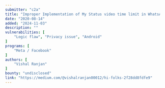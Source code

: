 ```yaml
---
submitter: "c2a"
title: "Improper Implementation of My Status video time limit in WhatsApp"
date: "2020-08-14"
added: "2024-11-03"
description: ""
vulnerabilities: [
    "Logic flaw", "Privacy issue", "Android"
]
programs: [
    "Meta / Facebook"
]
authors: [
    "Vishal Ranjan"
]
bounty: "undisclosed"
link: "https://medium.com/@vishalranjan00012/hi-folks-2f28dd8fdfe9"
---
```




